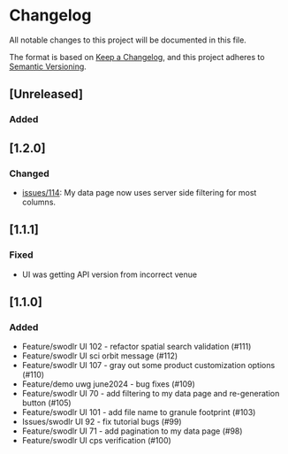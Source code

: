 # Changelog
All notable changes to this project will be documented in this file.

The format is based on [Keep a Changelog](https://keepachangelog.com/en/1.0.0/),
and this project adheres to [Semantic Versioning](https://semver.org/spec/v2.0.0.html).

## [Unreleased]

### Added

## [1.2.0]

### Changed
  - [issues/114](https://github.com/podaac/swodlr-ui/issues/114): My data page now uses server side filtering for most columns.

## [1.1.1]

### Fixed
  - UI was getting API version from incorrect venue

## [1.1.0]

### Added
  - Feature/swodlr UI 102 - refactor spatial search validation (#111)
  - Feature/swodlr UI sci orbit message (#112)
  - Feature/swodlr UI 107 - gray out some product customization options (#110)
  - Feature/demo uwg june2024 - bug fixes (#109)
  - Feature/swodlr UI 70 - add filtering to my data page and re-generation button (#105)
  - Feature/swodlr UI 101 - add file name to granule footprint (#103)
  - Issues/swodlr UI 92 - fix tutorial bugs (#99)
  - Feature/swodlr UI 71 - add pagination to my data page (#98)
  - Feature/swodlr UI cps verification (#100)



